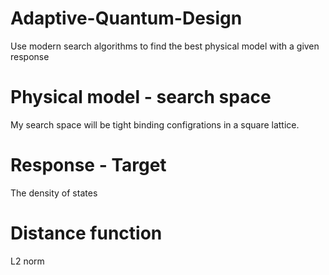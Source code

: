 # Adaptive-Quantum-Design
Use modern search algorithms to find the best physical model with a given response

# Physical model - search space
My search space will be tight binding configrations in a square lattice. 

# Response - Target
The density of states

# Distance function
L2 norm
